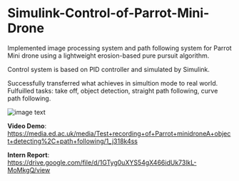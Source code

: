 # Simulink-Control-of-Parrot-Mini-Drone

Implemented image processing system and path following system for Parrot Mini drone using a lightweight erosion-based pure pursuit algorithm. 

Control system is based on PID controller and simulated by Simulink.

Successfully transferred what achieves in simultion mode to real world. Fulfuilled tasks: take off, object detection, straight path following, curve path following. 


![image text](https://github.com/haijing-zhang/ParrotMiniDrone/blob/master/parrot2.jpeg)


**Video Demo**: https://media.ed.ac.uk/media/Test+recording+of+Parrot+minidroneA+object+detecting%2C+path+following/1_j318k4ss

**Intern Report**: https://drive.google.com/file/d/1GTyg0uXYS54gX466idUk73lkL-MoMkgQ/view


